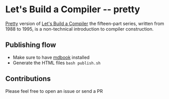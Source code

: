 # Let's Build a Compiler -- pretty

[Pretty](https://xmonader.github.io/letsbuildacompiler-pretty/) version of [Let's Build a Compiler](https://compilers.iecc.com/crenshaw/) the fifteen-part series, written from 1988 to 1995, is a non-technical introduction to compiler construction.


## Publishing flow
- Make sure to have [mdbook](https://github.com/rust-lang-nursery/mdBook) installed
- Generate the HTML files `bash publish.sh`

## Contributions
Please feel free to open an issue or send a PR